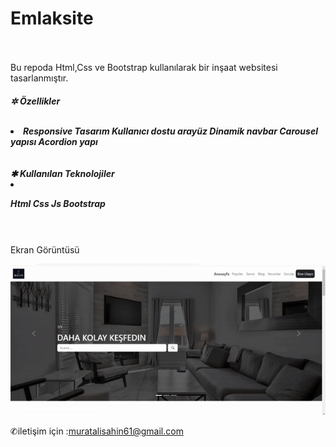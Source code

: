 
# Emlaksite
  <br> <br>
Bu repoda Html,Css ve Bootstrap kullanılarak bir inşaat websitesi tasarlanmıştır.
<h5>
✲ Özellikler
  <br> <br>
  <ul></ul>
   <li>
Responsive Tasarım
Kullanıcı dostu arayüz
Dinamik navbar
Carousel yapısı
Acordion yapı
</li>
  </ul>
    <br> <br>
✱ Kullanılan Teknolojiler
  <li>
    
Html
Css
Js
Bootstrap

</li>
</h5><br> <br>
Ekran Görüntüsü


![alt text](Emlak-gif-3.gif)


✆iletişim için :muratalisahin61@gmail.com
